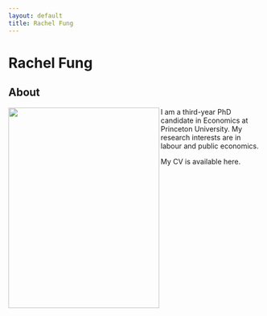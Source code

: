 ```yaml
---
layout: default
title: Rachel Fung
---
```

<div class="blurb">
	<h1>Rachel Fung</h1>
</div>


## About
<img src="https://rachelylfung.github.io/assets/headshot.jpg" width="300" height="400" img align="left"/>

I am a third-year PhD candidate in Economics at Princeton University. My research interests are in labour and public economics.

My CV is available here.

